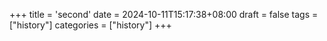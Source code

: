 +++
title = 'second'
date = 2024-10-11T15:17:38+08:00
draft = false
tags = ["history"]
categories = ["history"]
+++